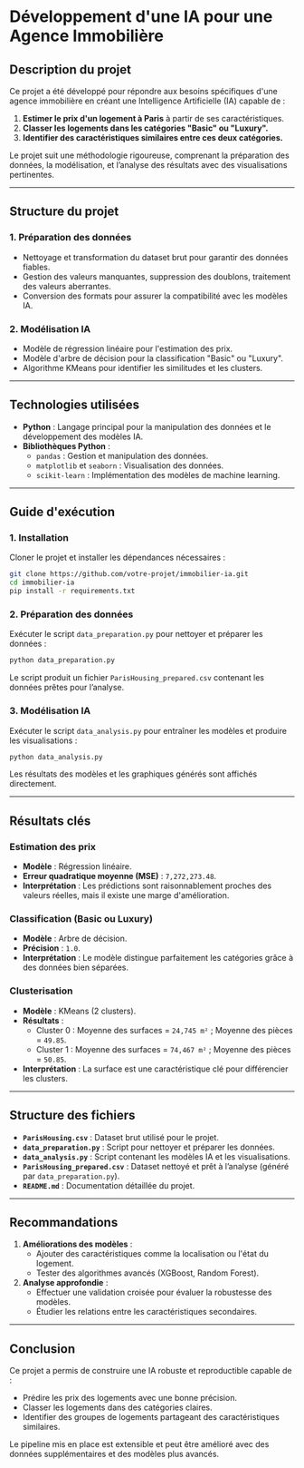 # **Développement d'une IA pour une Agence Immobilière**

## **Description du projet**
Ce projet a été développé pour répondre aux besoins spécifiques d'une agence immobilière en créant une Intelligence Artificielle (IA) capable de :
1. **Estimer le prix d'un logement à Paris** à partir de ses caractéristiques.
2. **Classer les logements dans les catégories "Basic" ou "Luxury".**
3. **Identifier des caractéristiques similaires entre ces deux catégories.**

Le projet suit une méthodologie rigoureuse, comprenant la préparation des données, la modélisation, et l’analyse des résultats avec des visualisations pertinentes.

---

## **Structure du projet**
### **1. Préparation des données**
- Nettoyage et transformation du dataset brut pour garantir des données fiables.
- Gestion des valeurs manquantes, suppression des doublons, traitement des valeurs aberrantes.
- Conversion des formats pour assurer la compatibilité avec les modèles IA.

### **2. Modélisation IA**
- Modèle de régression linéaire pour l'estimation des prix.
- Modèle d'arbre de décision pour la classification "Basic" ou "Luxury".
- Algorithme KMeans pour identifier les similitudes et les clusters.

---

## **Technologies utilisées**
- **Python** : Langage principal pour la manipulation des données et le développement des modèles IA.
- **Bibliothèques Python** :
  - `pandas` : Gestion et manipulation des données.
  - `matplotlib` et `seaborn` : Visualisation des données.
  - `scikit-learn` : Implémentation des modèles de machine learning.

---

## **Guide d'exécution**

### **1. Installation**
Cloner le projet et installer les dépendances nécessaires :
```bash
git clone https://github.com/votre-projet/immobilier-ia.git
cd immobilier-ia
pip install -r requirements.txt
```

### **2. Préparation des données**
Exécuter le script `data_preparation.py` pour nettoyer et préparer les données :
```bash
python data_preparation.py
```
Le script produit un fichier `ParisHousing_prepared.csv` contenant les données prêtes pour l’analyse.

### **3. Modélisation IA**
Exécuter le script `data_analysis.py` pour entraîner les modèles et produire les visualisations :
```bash
python data_analysis.py
```
Les résultats des modèles et les graphiques générés sont affichés directement.

---

## **Résultats clés**
### **Estimation des prix**
- **Modèle** : Régression linéaire.
- **Erreur quadratique moyenne (MSE)** : `7,272,273.48`.
- **Interprétation** : Les prédictions sont raisonnablement proches des valeurs réelles, mais il existe une marge d'amélioration.

### **Classification (Basic ou Luxury)**
- **Modèle** : Arbre de décision.
- **Précision** : `1.0`.
- **Interprétation** : Le modèle distingue parfaitement les catégories grâce à des données bien séparées.

### **Clusterisation**
- **Modèle** : KMeans (2 clusters).
- **Résultats** :
  - Cluster 0 : Moyenne des surfaces = `24,745 m²` ; Moyenne des pièces = `49.85`.
  - Cluster 1 : Moyenne des surfaces = `74,467 m²` ; Moyenne des pièces = `50.85`.
- **Interprétation** : La surface est une caractéristique clé pour différencier les clusters.

---

## **Structure des fichiers**
- **`ParisHousing.csv`** : Dataset brut utilisé pour le projet.
- **`data_preparation.py`** : Script pour nettoyer et préparer les données.
- **`data_analysis.py`** : Script contenant les modèles IA et les visualisations.
- **`ParisHousing_prepared.csv`** : Dataset nettoyé et prêt à l’analyse (généré par `data_preparation.py`).
- **`README.md`** : Documentation détaillée du projet.

---

## **Recommandations**
1. **Améliorations des modèles** :
   - Ajouter des caractéristiques comme la localisation ou l'état du logement.
   - Tester des algorithmes avancés (XGBoost, Random Forest).
2. **Analyse approfondie** :
   - Effectuer une validation croisée pour évaluer la robustesse des modèles.
   - Étudier les relations entre les caractéristiques secondaires.

---

## **Conclusion**
Ce projet a permis de construire une IA robuste et reproductible capable de :
- Prédire les prix des logements avec une bonne précision.
- Classer les logements dans des catégories claires.
- Identifier des groupes de logements partageant des caractéristiques similaires.

Le pipeline mis en place est extensible et peut être amélioré avec des données supplémentaires et des modèles plus avancés.
